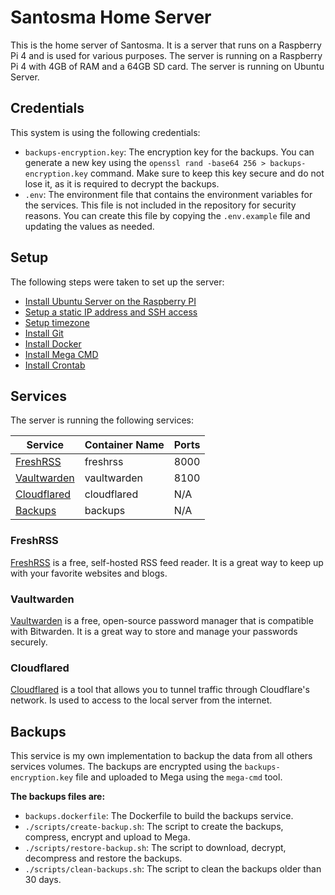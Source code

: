# Santosma Home Server

This is the home server of Santosma. It is a server that runs on a Raspberry Pi 4 and is used for various purposes. The server is running on a Raspberry Pi 4 with 4GB of RAM and a 64GB SD card. The server is running on Ubuntu Server.

## Credentials

This system is using the following credentials:

- `backups-encryption.key`: The encryption key for the backups. You can generate a new key using the `openssl rand -base64 256 > backups-encryption.key` command. Make sure to keep this key secure and do not lose it, as it is required to decrypt the backups.
- `.env`: The environment file that contains the environment variables for the services. This file is not included in the repository for security reasons. You can create this file by copying the `.env.example` file and updating the values as needed.

## Setup

The following steps were taken to set up the server:

- [Install Ubuntu Server on the Raspberry PI](https://ubuntu.com/download/raspberry-pi)
- [Setup a static IP address and SSH access](./docs/ubuntu-server-network-config.md)
- [Setup timezone](./docs/ubuntu-server-timezone-config.md)
- [Install Git](https://git-scm.com/download/linux)
- [Install Docker](https://docs.docker.com/engine/install/)
- [Install Mega CMD](https://mega.io/cmd#download)
- [Install Crontab](https://linuxgenie.net/set-up-use-crontab-ubuntu-linux/)

## Services

The server is running the following services:

| Service                     | Container Name | Ports |
| --------------------------- | -------------- | ----- |
| [FreshRSS](#freshrss)       | freshrss       | 8000  |
| [Vaultwarden](#vaultwarden) | vaultwarden    | 8100  |
| [Cloudflared](#cloudflared) | cloudflared    | N/A   |
| [Backups](#backups)         | backups        | N/A   |

### FreshRSS

[FreshRSS](https://freshrss.org/) is a free, self-hosted RSS feed reader. It is a great way to keep up with your favorite websites and blogs.

### Vaultwarden

[Vaultwarden](https://vaultwarden.github.io/docs/) is a free, open-source password manager that is compatible with Bitwarden. It is a great way to store and manage your passwords securely.

### Cloudflared

[Cloudflared](https://developers.cloudflare.com/cloudflare-one/connections/connect-apps/install-and-setup/installation) is a tool that allows you to tunnel traffic through Cloudflare's network. Is used to access to the local server from the internet.

## Backups

This service is my own implementation to backup the data from all others services volumes. The backups are encrypted using the `backups-encryption.key` file and uploaded to Mega using the `mega-cmd` tool.

**The backups files are:**

- `backups.dockerfile`: The Dockerfile to build the backups service.
- `./scripts/create-backup.sh`: The script to create the backups, compress, encrypt and upload to Mega.
- `./scripts/restore-backup.sh`: The script to download, decrypt, decompress and restore the backups.
- `./scripts/clean-backups.sh`: The script to clean the backups older than 30 days.
